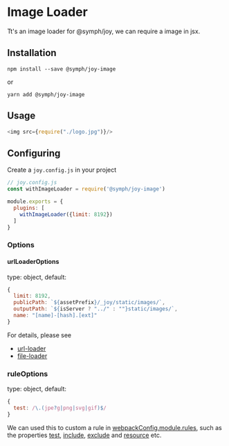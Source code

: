 # Image Loader 

Tt's an image loader for @symph/joy, we can require a image in jsx. 


## Installation

```
npm install --save @symph/joy-image
```

or

```
yarn add @symph/joy-image
```


## Usage

```javascript
<img src={require("./logo.jpg")}/>
```


## Configuring

Create a `joy.config.js` in your project

```javascript
// joy.config.js
const withImageLoader = require('@symph/joy-image')

module.exports = {
  plugins: [
    withImageLoader({limit: 8192})
  ]
}
```

### Options 

#### urlLoaderOptions

type: object, default:

```javascript
{
  limit: 8192,
  publicPath: `${assetPrefix}/_joy/static/images/`,
  outputPath: `${isServer ? "../" : ""}static/images/`,
  name: "[name]-[hash].[ext]"
}
```

For details, please see
- [url-loader](https://github.com/webpack-contrib/url-loader)
- [file-loader](https://github.com/webpack-contrib/file-loader)

### ruleOptions

type: object, default:
```javascript
{
  test: /\.(jpe?g|png|svg|gif)$/
}
```

We can used this to custom a rule in [webpackConfig.module.rules](https://webpack.js.org/configuration/module/#rule), such as the properties [test](https://webpack.js.org/configuration/module/#rule-test), [include](https://webpack.js.org/configuration/module/#rule-include), [exclude](https://webpack.js.org/configuration/module/#rule-exclude) and [resource](https://webpack.js.org/configuration/module/#rule-resource) etc.
